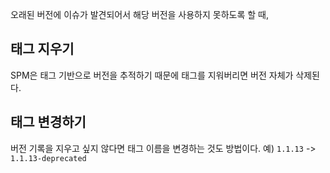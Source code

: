 오래된 버전에 이슈가 발견되어서 해당 버전을 사용하지 못하도록 할 때,

## 태그 지우기

SPM은 태그 기반으로 버전을 추적하기 때문에 태그를 지워버리면 버전 자체가 삭제된다.

## 태그 변경하기

버전 기록을 지우고 싶지 않다면 태그 이름을 변경하는 것도 방법이다. 예) `1.1.13` -> `1.1.13-deprecated`
